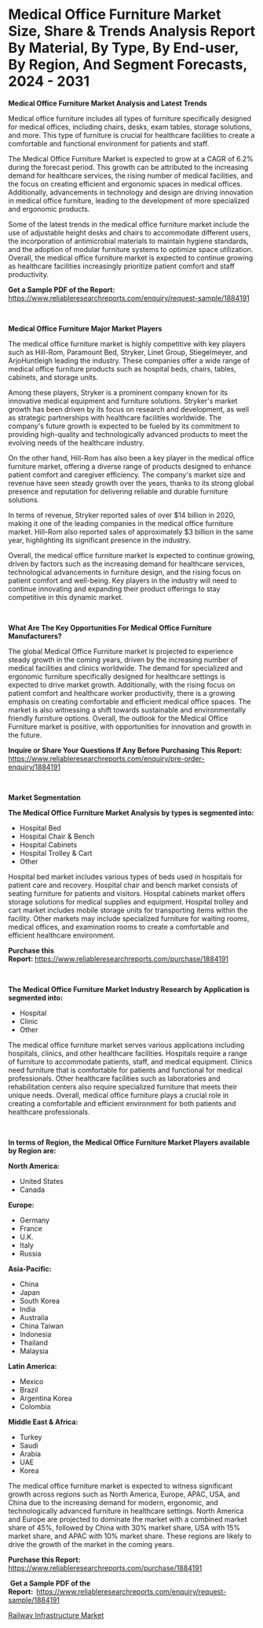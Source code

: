 <p><h1>Medical Office Furniture Market Size, Share & Trends Analysis Report By Material, By Type, By End-user, By Region, And Segment Forecasts, 2024 - 2031</h1></p><p><strong>Medical Office Furniture Market Analysis and Latest Trends</strong></p>
<p><p>Medical office furniture includes all types of furniture specifically designed for medical offices, including chairs, desks, exam tables, storage solutions, and more. This type of furniture is crucial for healthcare facilities to create a comfortable and functional environment for patients and staff.</p><p>The Medical Office Furniture Market is expected to grow at a CAGR of 6.2% during the forecast period. This growth can be attributed to the increasing demand for healthcare services, the rising number of medical facilities, and the focus on creating efficient and ergonomic spaces in medical offices. Additionally, advancements in technology and design are driving innovation in medical office furniture, leading to the development of more specialized and ergonomic products.</p><p>Some of the latest trends in the medical office furniture market include the use of adjustable height desks and chairs to accommodate different users, the incorporation of antimicrobial materials to maintain hygiene standards, and the adoption of modular furniture systems to optimize space utilization. Overall, the medical office furniture market is expected to continue growing as healthcare facilities increasingly prioritize patient comfort and staff productivity.</p></p>
<p><strong>Get a Sample PDF of the Report:&nbsp;</strong> <a href="https://www.reliableresearchreports.com/enquiry/request-sample/1884191">https://www.reliableresearchreports.com/enquiry/request-sample/1884191</a></p>
<p>&nbsp;</p>
<p><strong>Medical Office Furniture Major Market Players</strong></p>
<p><p>The medical office furniture market is highly competitive with key players such as Hill-Rom, Paramount Bed, Stryker, Linet Group, Stiegelmeyer, and ArjoHuntleigh leading the industry. These companies offer a wide range of medical office furniture products such as hospital beds, chairs, tables, cabinets, and storage units.</p><p>Among these players, Stryker is a prominent company known for its innovative medical equipment and furniture solutions. Stryker's market growth has been driven by its focus on research and development, as well as strategic partnerships with healthcare facilities worldwide. The company's future growth is expected to be fueled by its commitment to providing high-quality and technologically advanced products to meet the evolving needs of the healthcare industry.</p><p>On the other hand, Hill-Rom has also been a key player in the medical office furniture market, offering a diverse range of products designed to enhance patient comfort and caregiver efficiency. The company's market size and revenue have seen steady growth over the years, thanks to its strong global presence and reputation for delivering reliable and durable furniture solutions.</p><p>In terms of revenue, Stryker reported sales of over $14 billion in 2020, making it one of the leading companies in the medical office furniture market. Hill-Rom also reported sales of approximately $3 billion in the same year, highlighting its significant presence in the industry.</p><p>Overall, the medical office furniture market is expected to continue growing, driven by factors such as the increasing demand for healthcare services, technological advancements in furniture design, and the rising focus on patient comfort and well-being. Key players in the industry will need to continue innovating and expanding their product offerings to stay competitive in this dynamic market.</p></p>
<p>&nbsp;</p>
<p><strong>What Are The Key Opportunities For Medical Office Furniture Manufacturers?</strong></p>
<p><p>The global Medical Office Furniture market is projected to experience steady growth in the coming years, driven by the increasing number of medical facilities and clinics worldwide. The demand for specialized and ergonomic furniture specifically designed for healthcare settings is expected to drive market growth. Additionally, with the rising focus on patient comfort and healthcare worker productivity, there is a growing emphasis on creating comfortable and efficient medical office spaces. The market is also witnessing a shift towards sustainable and environmentally friendly furniture options. Overall, the outlook for the Medical Office Furniture market is positive, with opportunities for innovation and growth in the future.</p></p>
<p><strong>Inquire or Share Your Questions If Any Before Purchasing This Report:</strong> <a href="https://www.reliableresearchreports.com/enquiry/pre-order-enquiry/1884191">https://www.reliableresearchreports.com/enquiry/pre-order-enquiry/1884191</a></p>
<p>&nbsp;</p>
<p><strong>Market Segmentation</strong></p>
<p><strong>The Medical Office Furniture Market Analysis by types is segmented into:</strong></p>
<p><ul><li>Hospital Bed</li><li>Hospital Chair & Bench</li><li>Hospital Cabinets</li><li>Hospital Trolley & Cart</li><li>Other</li></ul></p>
<p><p>Hospital bed market includes various types of beds used in hospitals for patient care and recovery. Hospital chair and bench market consists of seating furniture for patients and visitors. Hospital cabinets market offers storage solutions for medical supplies and equipment. Hospital trolley and cart market includes mobile storage units for transporting items within the facility. Other markets may include specialized furniture for waiting rooms, medical offices, and examination rooms to create a comfortable and efficient healthcare environment.</p></p>
<p><strong>Purchase this Report:&nbsp;</strong><a href="https://www.reliableresearchreports.com/purchase/1884191">https://www.reliableresearchreports.com/purchase/1884191</a></p>
<p>&nbsp;</p>
<p><strong>The Medical Office Furniture Market Industry Research by Application is segmented into:</strong></p>
<p><ul><li>Hospital</li><li>Clinic</li><li>Other</li></ul></p>
<p><p>The medical office furniture market serves various applications including hospitals, clinics, and other healthcare facilities. Hospitals require a range of furniture to accommodate patients, staff, and medical equipment. Clinics need furniture that is comfortable for patients and functional for medical professionals. Other healthcare facilities such as laboratories and rehabilitation centers also require specialized furniture that meets their unique needs. Overall, medical office furniture plays a crucial role in creating a comfortable and efficient environment for both patients and healthcare professionals.</p></p>
<p>&nbsp;</p>
<p><strong>In terms of Region, the Medical Office Furniture Market Players available by Region are:</strong></p>
<p>
    <p> <strong> North America: </strong>
        <ul>
            <li>United States</li>
            <li>Canada</li>
        </ul>
        </p> 
    <p> <strong> Europe: </strong>
        <ul>
            <li>Germany</li>
            <li>France</li>
            <li>U.K.</li>
            <li>Italy</li>
            <li>Russia</li>
        </ul>
        </p> 
    <p> <strong> Asia-Pacific: </strong>
        <ul>
            <li>China</li>
            <li>Japan</li>
            <li>South Korea</li>
            <li>India</li>
            <li>Australia</li>
            <li>China Taiwan</li>
            <li>Indonesia</li>
            <li>Thailand</li>
            <li>Malaysia</li>
        </ul>
        </p> 
    <p> <strong> Latin America: </strong>
        <ul>
            <li>Mexico</li>
            <li>Brazil</li>
            <li>Argentina Korea</li>
            <li>Colombia</li>
        </ul>
        </p> 
    <p> <strong> Middle East & Africa: </strong>
        <ul>
            <li>Turkey</li>
            <li>Saudi</li>
            <li>Arabia</li>
            <li>UAE</li>
            <li>Korea</li>
        </ul>
    </p>
    </p>
<p><p>The medical office furniture market is expected to witness significant growth across regions such as North America, Europe, APAC, USA, and China due to the increasing demand for modern, ergonomic, and technologically advanced furniture in healthcare settings. North America and Europe are projected to dominate the market with a combined market share of 45%, followed by China with 30% market share, USA with 15% market share, and APAC with 10% market share. These regions are likely to drive the growth of the market in the coming years.</p></p>
<p><strong>Purchase this Report: </strong><a href="https://www.reliableresearchreports.com/purchase/1884191">https://www.reliableresearchreports.com/purchase/1884191</a></p>
<p>&nbsp;<strong>Get a Sample PDF of the Report:&nbsp;&nbsp;</strong><a href="https://www.reliableresearchreports.com/enquiry/request-sample/1884191">https://www.reliableresearchreports.com/enquiry/request-sample/1884191</a></p>
<p><strong></strong></p>
<p><p><a href="https://acidic-farm-354.notion.site/Railway-Infrastructure-Market-Size-Share-Trends-Analysis-Report-By-Material-By-Type-By-End-user-c0d082bfa47b462abbad615a9f8f9f30">Railway Infrastructure Market</a></p></p>